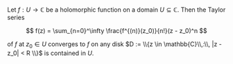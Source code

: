 Let $f: U \to \mathbb{C}$ be a holomorphic function on a domain $U \subseteq \mathbb{C}$. Then the Taylor series 

$$
f(z) = \sum_{n=0}^\infty \frac{f^{(n)}(z_0)}{n!}(z - z_0)^n
$$

of $f$ at $z_0 \in U$ converges to $f$ on any disk $D := \\{z \in \mathbb{C}\\,:\\, |z - z_0| < R \\}$ is contained in $U$.
